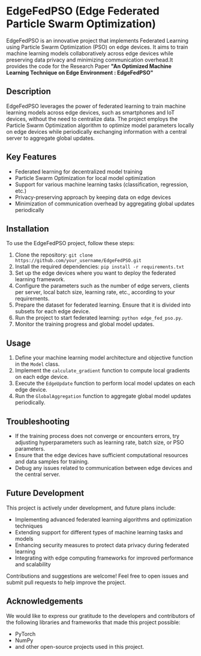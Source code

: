 # EdgeFedPSO (Edge Federated Particle Swarm Optimization)

EdgeFedPSO is an innovative project that implements Federated Learning using Particle Swarm Optimization (PSO) on edge devices. It aims to train machine learning models collaboratively across edge devices while preserving data privacy and minimizing communication overhead.It provides the code for the Research Paper **"An Optimized Machine Learning Technique on Edge Environment : EdgeFedPSO"** 

## Description

EdgeFedPSO leverages the power of federated learning to train machine learning models across edge devices, such as smartphones and IoT devices, without the need to centralize data. The project employs the Particle Swarm Optimization algorithm to optimize model parameters locally on edge devices while periodically exchanging information with a central server to aggregate global updates.

## Key Features

- Federated learning for decentralized model training
- Particle Swarm Optimization for local model optimization
- Support for various machine learning tasks (classification, regression, etc.)
- Privacy-preserving approach by keeping data on edge devices
- Minimization of communication overhead by aggregating global updates periodically

## Installation

To use the EdgeFedPSO project, follow these steps:

1. Clone the repository: `git clone https://github.com/your_username/EdgeFedPSO.git`
2. Install the required dependencies: `pip install -r requirements.txt`
3. Set up the edge devices where you want to deploy the federated learning framework.
4. Configure the parameters such as the number of edge servers, clients per server, local batch size, learning rate, etc., according to your requirements.
5. Prepare the dataset for federated learning. Ensure that it is divided into subsets for each edge device.
6. Run the project to start federated learning: `python edge_fed_pso.py`.
7. Monitor the training progress and global model updates.

## Usage

1. Define your machine learning model architecture and objective function in the `Model` class.
2. Implement the `calculate_gradient` function to compute local gradients on each edge device.
3. Execute the `EdgeUpdate` function to perform local model updates on each edge device.
4. Run the `GlobalAggregation` function to aggregate global model updates periodically.

## Troubleshooting

- If the training process does not converge or encounters errors, try adjusting hyperparameters such as learning rate, batch size, or PSO parameters.
- Ensure that the edge devices have sufficient computational resources and data samples for training.
- Debug any issues related to communication between edge devices and the central server.

## Future Development

This project is actively under development, and future plans include:

- Implementing advanced federated learning algorithms and optimization techniques
- Extending support for different types of machine learning tasks and models
- Enhancing security measures to protect data privacy during federated learning
- Integrating with edge computing frameworks for improved performance and scalability

Contributions and suggestions are welcome! Feel free to open issues and submit pull requests to help improve the project.

## Acknowledgements

We would like to express our gratitude to the developers and contributors of the following libraries and frameworks that made this project possible:

- PyTorch
- NumPy
- and other open-source projects used in this project.
